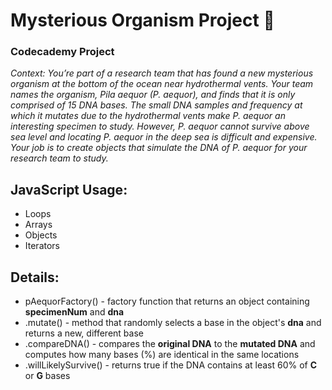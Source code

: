 # Mysterious Organism Project 🧬
### Codecademy Project
*Context: You’re part of a research team that has found a new mysterious organism at the bottom of the ocean near hydrothermal vents. Your team names the organism, Pila aequor (P. aequor), and finds that it is only comprised of 15 DNA bases. The small DNA samples and frequency at which it mutates due to the hydrothermal vents make P. aequor an interesting specimen to study. However, P. aequor cannot survive above sea level and locating P. aequor in the deep sea is difficult and expensive. Your job is to create objects that simulate the DNA of P. aequor for your research team to study.*

## JavaScript Usage:
- Loops
- Arrays
- Objects
- Iterators

## Details:
- pAequorFactory() - factory function that returns an object containing **specimenNum** and **dna**
- .mutate() - method that randomly selects a base in the object's **dna** and returns a new, different base
- .compareDNA() - compares the **original DNA** to the **mutated DNA** and computes how many bases (%) are identical in the same locations
- .willLikelySurvive() - returns true if the DNA contains at least 60% of **C** or **G** bases
